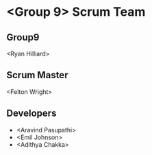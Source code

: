 # \<Group 9\> Scrum Team
## Group9
\<Ryan Hilliard\>
## Scrum Master
\<Felton Wright\>
## Developers
- \<Aravind Pasupathi\>
- \<Emil Johnson\>
- \<Adithya Chakka\>
